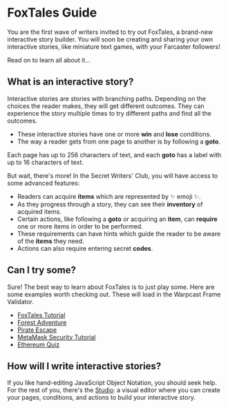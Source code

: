 # FoxTales Guide

You are the first wave of writers invited to try out FoxTales, a brand-new interactive story builder. You will soon be creating and sharing your own interactive stories, like miniature text games, with your Farcaster followers!

Read on to learn all about it...

## What is an interactive story? 

Interactive stories are stories with branching paths. Depending on the choices the reader makes, they will get different outcomes. They can experience the story multiple times to try different paths and find all the outcomes. 

- These interactive stories have one or more **win** and **lose** conditions. 
- The way a reader gets from one page to another is by following a **goto**. 

Each page has up to 256 characters of text, and each **goto** has a label with up to 16 characters of text. 

But wait, there's more! In the Secret Writers' Club, you will have access to some advanced features: 

- Readers can acquire **items** which are represented by :sparkles: emoji :sparkles:.
- As they progress through a story, they can see their **inventory** of acquired items.
- Certain actions, like following a **goto** or acquiring an **item**, can **require** one or more items in order to be performed. 
- These requirements can have hints which guide the reader to be aware of the **items** they need.
- Actions can also require entering secret **codes**. 

## Can I try some?

Sure! The best way to learn about FoxTales is to just play some. Here are some examples worth checking out. These will load in the Warpcast Frame Validator. 

- [FoxTales Tutorial](https://warpcast.com/~/developers/frames?url=https%3A%2F%2Ffoxtales.vercel.app%2Fapi%2F1)
- [Forest Adventure](https://warpcast.com/~/developers/frames?url=https%3A%2F%2Ffoxtales.vercel.app%2Fapi%2F2)
- [Pirate Escape](https://warpcast.com/~/developers/frames?url=https%3A%2F%2Ffoxtales.vercel.app%2Fapi%2F24)
- [MetaMask Security Tutorial](https://warpcast.com/~/developers/frames?url=https%3A%2F%2Ffoxtales.vercel.app%2Fapi%2F25)
- [Ethereum Quiz](https://warpcast.com/~/developers/frames?url=https%3A%2F%2Ffoxtales.vercel.app%2Fapi%2F4)

## How will I write interactive stories? 

If you like hand-editing JavaScript Object Notation, you should seek help. For the rest of you, there's the [Studio](studio.md): a visual editor where you can create your pages, conditions, and actions to build your interactive story. 
